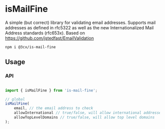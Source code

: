 isMailFine
==================

A simple (but correct) library for validating email addresses. Supports mail addresses as defined in rfc5322 as well as the new Internationalized Mail Address standards (rfc653x). Based on https://github.com/jstedfast/EmailValidation

```
npm i @3cx/is-mail-fine
```

Usage
-----

### API

```javascript

import { isMailFine } from 'is-mail-fine';

// global
isMailFine(
	email, // the email address to check
	allowInternational // true/false, will allow international addresses (e.g cyrillic or chinese),
	allowTopLevelDomains // true/false, will allow top level domains
);

```
